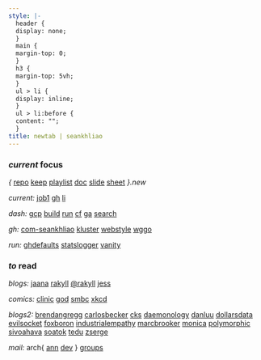```yaml
---
style: |-
  header {
  display: none;
  }
  main {
  margin-top: 0;
  }
  h3 {
  margin-top: 5vh;
  }
  ul > li {
  display: inline;
  }
  ul > li:before {
  content: "";
  }
title: newtab | seankhliao
---
```


### _current_ focus

_{_
[repo](https://repo.new)
[keep](https://keep.new)
[playlist](https://playlist.new)
[doc](https://doc.new)
[slide](https://slide.new)
[sheet](https://sheet.new)
_}.new_

_current:_
[job1](https://docs.google.com/spreadsheets/d/1bEir7geFARtqd4gr52rB9f5EEWpPlsGSPVdAmAQkdbI/edit#gid=0)
[gh](https://github.com/seankhliao)
[li](https://www.linkedin.com/in/seankhliao/)

_dash:_
[gcp](https://console.cloud.google.com)
[build](https://console.cloud.google.com/cloud-build/builds?project=com-seankhliao)
[run](https://console.cloud.google.com/run?project=com-seankhliao)
[cf](https://dash.cloudflare.com)
[ga](https://analytics.google.com)
[search](https://search.google.com/search-console)

_gh:_
[com-seankhliao](https://github.com/seankhliao/com-seankhliao)
[kluster](https://github.com/seankhliao/kluster)
[webstyle](https://github.com/seankhliao/webstyle)
[wggo](https://github.com/seankhliao/wggo)

_run:_
[ghdefaults](https://github.com/seankhliao/ghdefaults)
[statslogger](https://github.com/seankhliao/statslogger)
[vanity](https://github.com/seankhliao/vanity)

### _to_ read

_blogs:_
[jaana](https://jbd.dev)
[rakyll](https://rakyll.org)
[@rakyll](https://medium.com/@rakyll)
[jess](https://jess.dev)

_comics:_
[clinic](https://www.webtoons.com/en/challenge/clinic-of-horrors/list?title_no=274661)
[god](https://www.webtoons.com/en/comedy/adventures-of-god/list?title_no=853)
[smbc](https://www.smbc-comics.com)
[xkcd](https://xkcd.com)

_blogs2:_
[brendangregg](http://www.brendangregg.com/blog/)
[carlosbecker](https://carlosbecker.com/posts)
[cks](https://utcc.utoronto.ca/~cks/space/blog/__IndexChron)
[daemonology](http://www.daemonology.net/blog/)
[danluu](http://danluu.com/)
[dollarsdata](https://ofdollarsanddata.com/popular-posts/)
[evilsocket](https://www.evilsocket.net/)
[foxboron](https://linderud.dev/blog/)
[industrialempathy](https://www.industrialempathy.com/)
[marcbrooker](https://brooker.co.za/blog/)
[monica](https://meowni.ca)
[polymorphic](https://reasonablypolymorphic.com/blog/archives/)
[sivoahava](https://www.simoahava.com/)
[soatok](https://soatok.blog/b/)
[tedu](https://flak.tedunangst.com/)
[zserge](https://zserge.com/)

_mail:_
arch{
[ann](https://lists.archlinux.org/pipermail/arch-announce/)
[dev](https://lists.archlinux.org/pipermail/arch-dev-public/)
}
[groups](https://groups.google.com/my-groups)

